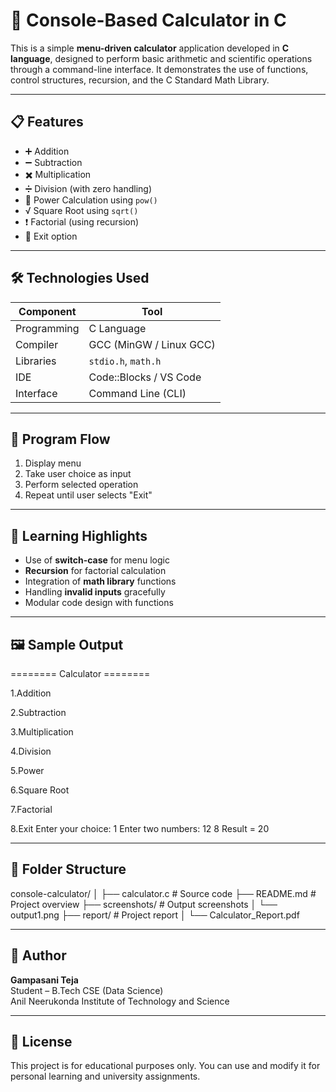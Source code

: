 # 🧮 Console-Based Calculator in C

This is a simple **menu-driven calculator** application developed in **C language**, designed to perform basic arithmetic and scientific operations through a command-line interface. It demonstrates the use of functions, control structures, recursion, and the C Standard Math Library.

---

## 📋 Features

- ➕ Addition  
- ➖ Subtraction  
- ✖️ Multiplication  
- ➗ Division (with zero handling)  
- 🔢 Power Calculation using `pow()`  
- √ Square Root using `sqrt()`  
- ❗ Factorial (using recursion)  
- 🚪 Exit option

---

## 🛠️ Technologies Used

| Component     | Tool                  |
|---------------|------------------------|
| Programming   | C Language             |
| Compiler      | GCC (MinGW / Linux GCC)|
| Libraries     | `stdio.h`, `math.h`    |
| IDE           | Code::Blocks / VS Code |
| Interface     | Command Line (CLI)     |

---

## 🔄 Program Flow

1. Display menu
2. Take user choice as input
3. Perform selected operation
4. Repeat until user selects "Exit"

---

## 🧠 Learning Highlights

- Use of **switch-case** for menu logic
- **Recursion** for factorial calculation
- Integration of **math library** functions
- Handling **invalid inputs** gracefully
- Modular code design with functions

---

## 🖼️ Sample Output

======== Calculator ========

1.Addition

2.Subtraction

3.Multiplication

4.Division

5.Power

6.Square Root

7.Factorial

8.Exit
Enter your choice: 1
Enter two numbers: 12 8
Result = 20



---

## 📂 Folder Structure

console-calculator/
│
├── calculator.c # Source code
├── README.md # Project overview
├── screenshots/ # Output screenshots 
│ └── output1.png
├── report/ # Project report 
│ └── Calculator_Report.pdf


---

## 👤 Author

**Gampasani Teja**  
Student – B.Tech CSE (Data Science)  
Anil Neerukonda Institute of Technology and Science

---

## 📌 License

This project is for educational purposes only. You can use and modify it for personal learning and university assignments.
